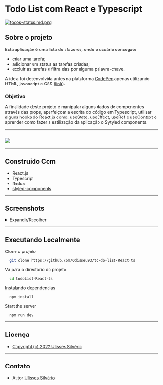 # Todo List com React e Typescript
[![todos-status.md.png](https://www.imagemhost.com.br/images/2022/12/07/todos-status.md.png)](https://www.imagemhost.com.br/image/rQj1CU)
## Sobre o projeto
Esta aplicação é uma lista de afazeres, onde o usuário consegue:
- criar uma tarefa; 
- adicionar um status as tarefas criadas; 
- excluir as tarefas e filtra elas por alguma palavra-chave.

A ideia foi desenvolvida antes na plataforma [CodePen](https://codepen.io/),apenas utilizando HTML, javascript e CSS ([link](https://codepen.io/odisseu93/pen/vYjqjJJ)). 

### Objetivo 
A finalidade deste projeto é manipular alguns dados de componentes através das props, aperfeiçoar a escrita do código em Typescript, utilizar alguns hooks do React.js como: useState, useEffect, useRef e useContext e aprender como fazer a estilização da aplicação o Sytyled components.
***
## <img src="http://img.shields.io/static/v1?label=status&message=EM%20DESENVOLVIMENTO&color=orange&style=for-the-badge"/>
***
## Construido Com
- React.js
- Typescript
- Redux
- [styled-components](https://styled-components.com/docs/basics#installation)
***
## Screenshots
<details>
  <summary>Expandir/Recolher</summary>

**Tela padrão**

[![desktop-default.md.png](https://www.imagemhost.com.br/images/2022/12/07/desktop-default.md.png)](https://www.imagemhost.com.br/image/rQjJdJ)
***
**Modal**

[![modal.md.png](https://www.imagemhost.com.br/images/2022/12/07/modal.md.png)](https://www.imagemhost.com.br/image/rQj00y)
***
**Todos status disponíveis para os cards**

[![todos-status.md.png](https://www.imagemhost.com.br/images/2022/12/07/todos-status.md.png)](https://www.imagemhost.com.br/image/rQj1CU)
***
**Tela Mobile**

[![mobile.md.png](https://www.imagemhost.com.br/images/2022/12/07/mobile.md.png)](https://www.imagemhost.com.br/image/rQj9bG)
***

</details>

***
## Executando Localmente

Clone o projeto

```bash
  git clone https://github.com/Odisseu93/to-do-list-React-ts
```

Vá para o directório do projeto

```bash
  cd todoList-React-ts
```

Instalando dependencias

```bash
  npm install
```

Start the server

```bash
  npm run dev
```
***
## Licença
- [Copyright (c) 2022 Ulisses Silvério](LICENSE.md)
***

## Contato
- Autor [Ulisses Silvério](https://linktr.ee/ulissessilverio)
